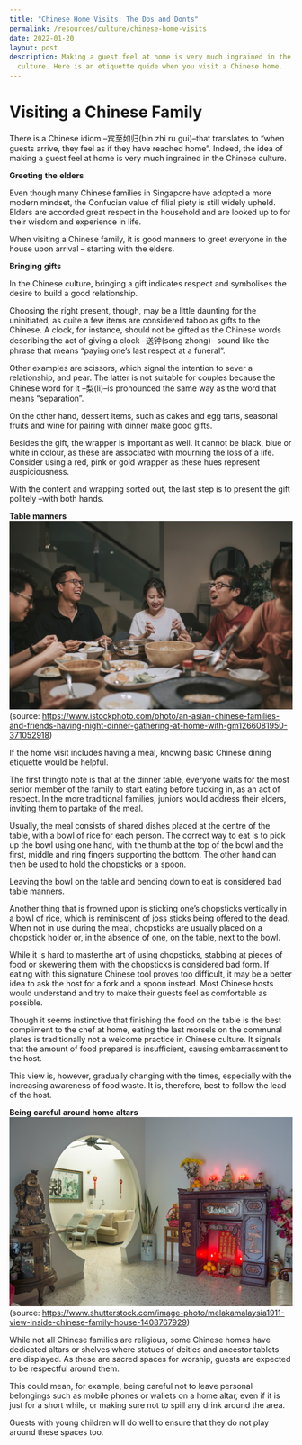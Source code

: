 ```yaml
---
title: "Chinese Home Visits: The Dos and Donts"
permalink: /resources/culture/chinese-home-visits
date: 2022-01-20
layout: post
description: Making a guest feel at home is very much ingrained in the Chinese
  culture. Here is an etiquette quide when you visit a Chinese home.
---
```



# Visiting a Chinese Family 

There is a Chinese idiom –宾至如归(bin zhi ru gui)–that translates to “when guests arrive, they feel as if they have reached home”. Indeed, the idea of making a guest feel at home is very much ingrained in the Chinese culture.  

**Greeting** **the** **elders**

Even though many Chinese families in Singapore have adopted a more modern mindset, the Confucian value of filial piety is still widely upheld. Elders are accorded great respect in the household and are looked up to for their wisdom and experience in life.

When visiting a Chinese family, it is good manners to greet everyone in the house upon arrival – starting with the elders. 

**Bringing** **gifts** 

In the Chinese culture, bringing a gift indicates respect and symbolises the desire to build a good relationship. 

Choosing the right present, though, may be a little daunting for the uninitiated, as quite a few items are considered taboo as gifts to the Chinese. A clock, for instance, should not be gifted as the Chinese words describing the act of giving a clock –送钟(song zhong)– sound like the phrase that means “paying one’s last respect at a funeral”. 

Other examples are scissors, which signal the intention to sever a relationship, and pear. The latter is not suitable for couples because the Chinese word for it –梨(li)–is pronounced the same way as the word that means “separation”. 

On the other hand, dessert items, such as cakes and egg tarts, seasonal fruits and wine for pairing with dinner make good gifts.

Besides the gift, the wrapper is important as well. It cannot be black, blue or white in colour, as these are associated with mourning the loss of a life. Consider using a red, pink or gold wrapper as these hues represent auspiciousness. 

With the content and wrapping sorted out, the last step is to present the gift politely –with both hands. 

**Table** **manners**
![Alt text for image on Isomer site](/images/culture/Chinese%20homes%201.jpg)
(source: https://www.istockphoto.com/photo/an-asian-chinese-families-and-friends-having-night-dinner-gathering-at-home-with-gm1266081950-371052918) 

If the home visit includes having a meal, knowing basic Chinese dining etiquette would be helpful.

The first thingto note is that at the dinner table, everyone waits for the most senior member of the family to start eating before tucking in, as an act of respect. In the more traditional families, juniors would address their elders, inviting them to partake of the meal. 

Usually, the meal consists of shared dishes placed at the centre of the table, with a bowl of rice for each person. The correct way to eat is to pick up the bowl using one hand, with the thumb at the top of the bowl and the first, middle and ring fingers supporting the bottom. The other hand can then be used to hold the chopsticks or a spoon. 

Leaving the bowl on the table and bending down to eat is considered bad table manners.

Another thing that is frowned upon is sticking one’s chopsticks vertically in a bowl of rice, which is reminiscent of joss sticks being offered to the dead. When not in use during the meal, chopsticks are usually placed on a chopstick holder or, in the absence of one, on the table, next to the bowl.

While it is hard to masterthe art of using chopsticks, stabbing at pieces of food or skewering them with the chopsticks is considered bad form. If eating with this signature Chinese tool proves too difficult, it may be a better idea to ask the host for a fork and a spoon instead. Most Chinese hosts would understand and try to make their guests feel as comfortable as possible.

Though it seems instinctive that finishing the food on the table is the best compliment to the chef at home, eating the last morsels on the communal plates is traditionally not a welcome practice in Chinese culture. It signals that the amount of food prepared is insufficient, causing embarrassment to the host. 

This view is, however, gradually changing with the times, especially with the increasing awareness of food waste. It is, therefore, best to follow the lead of the host.

**Being** **careful** **around** **home** **altars**
![Alt text for image on Isomer site](/images/culture/Chinese%20homes%202.jpg)
(source: https://www.shutterstock.com/image-photo/melakamalaysia1911-view-inside-chinese-family-house-1408767929) 

While not all Chinese families are religious, some Chinese homes have dedicated altars or shelves where statues of deities and ancestor tablets are displayed. As these are sacred spaces for worship, guests are expected to be respectful around them. 

This could mean, for example, being careful not to leave personal belongings such as mobile phones or wallets on a home altar, even if it is just for a short while, or making sure not to spill any drink around the area. 

Guests with young children will do well to ensure that they do not play around these spaces too.